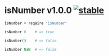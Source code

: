 
# isNumber v1.0.0 [![stable](http://badges.github.io/stability-badges/dist/stable.svg)](http://github.com/badges/stability-badges)

```coffee
isNumber = require "isNumber"

isNumber 0    # => true

isNumber()    # => false

isNumber NaN  # => false
```
